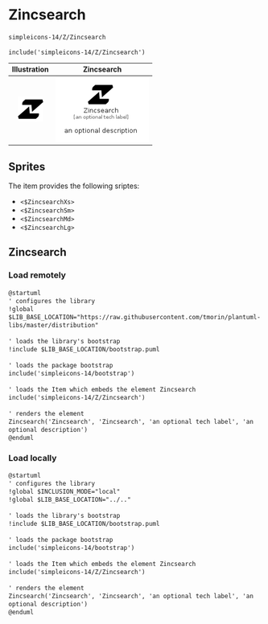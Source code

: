 # Zincsearch


```text
simpleicons-14/Z/Zincsearch
```

```text
include('simpleicons-14/Z/Zincsearch')
```



| Illustration | Zincsearch |
| :---: | :---: |
| ![illustration for Illustration](../../simpleicons-14/Z/Zincsearch.png) | ![illustration for Zincsearch](../../simpleicons-14/Z/Zincsearch.Local.png) |



## Sprites
The item provides the following sriptes:

- `<$ZincsearchXs>`
- `<$ZincsearchSm>`
- `<$ZincsearchMd>`
- `<$ZincsearchLg>`





## Zincsearch

### Load remotely
```plantuml
@startuml
' configures the library
!global $LIB_BASE_LOCATION="https://raw.githubusercontent.com/tmorin/plantuml-libs/master/distribution"

' loads the library's bootstrap
!include $LIB_BASE_LOCATION/bootstrap.puml

' loads the package bootstrap
include('simpleicons-14/bootstrap')

' loads the Item which embeds the element Zincsearch
include('simpleicons-14/Z/Zincsearch')

' renders the element
Zincsearch('Zincsearch', 'Zincsearch', 'an optional tech label', 'an optional description')
@enduml
```

### Load locally
```plantuml
@startuml
' configures the library
!global $INCLUSION_MODE="local"
!global $LIB_BASE_LOCATION="../.."

' loads the library's bootstrap
!include $LIB_BASE_LOCATION/bootstrap.puml

' loads the package bootstrap
include('simpleicons-14/bootstrap')

' loads the Item which embeds the element Zincsearch
include('simpleicons-14/Z/Zincsearch')

' renders the element
Zincsearch('Zincsearch', 'Zincsearch', 'an optional tech label', 'an optional description')
@enduml
```

